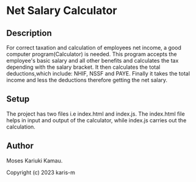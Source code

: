 
# Net Salary Calculator

## Description
For correct taxation and calculation of employees net income, a good computer program(Calculator) is needed. 
This program accepts the employee's basic salary and all other benefits and calculates the tax depending with the salary bracket.
It then calculates the total deductions,which include: NHIF, NSSF and PAYE. 
Finally it takes the total income and less the deductions therefore getting the net salary.

## Setup
The project has two files i.e index.html and index.js. The index.html file helps in input and output of the calculator, while index.js carries out the calculation.

## Author
Moses Kariuki Kamau. 

Copyright (c) 2023 karis-m

